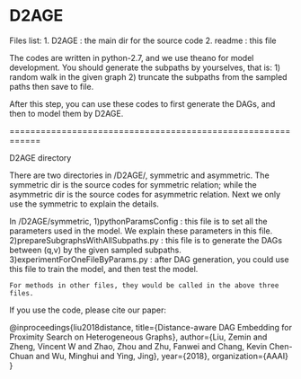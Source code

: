 # D2AGE

Files list:
	1. D2AGE : the main dir for the source code
	2. readme : this file

The codes are written in python-2.7, and we use theano for model development. You should generate the subpaths by yourselves, that is:
	1) random walk in the given graph
	2) truncate the subpaths from the sampled paths then save to file.

After this step, you can use these codes to first generate the DAGs, and then to model them by D2AGE.

============================================================

D2AGE directory

There are two directories in /D2AGE/, symmetric and asymmetric.
The symmetric dir is the source codes for symmetric relation; while the asymmetric dir is the source codes for asymmetric relation. Next we only use the symmetric to explain the details.

In /D2AGE/symmetric, 
	1)pythonParamsConfig : this file is to set all the parameters used in the model. We explain these parameters in this file.
	2)prepareSubgraphsWithAllSubpaths.py : this file is to generate the DAGs between (q,v) by the given sampled subpaths.
	3)experimentForOneFileByParams.py : after DAG generation, you could use this file to train the model, and then test the model.
	
	For methods in other files, they would be called in the above three files.


If you use the code, please cite our paper:

@inproceedings{liu2018distance,
  title={Distance-aware DAG Embedding for Proximity Search on Heterogeneous Graphs},
  author={Liu, Zemin and Zheng, Vincent W and Zhao, Zhou and Zhu, Fanwei and Chang, Kevin Chen-Chuan and Wu, Minghui and Ying, Jing},
  year={2018},
  organization={AAAI}
}
